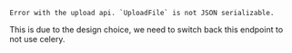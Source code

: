 ``Error with the upload api. `UploadFile` is not JSON serializable.``

This is due to the design choice, we need to switch back this endpoint to not use celery.

